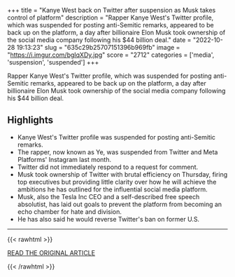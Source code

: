 +++
title = "Kanye West back on Twitter after suspension as Musk takes control of platform"
description = "Rapper Kanye West's Twitter profile, which was suspended for posting anti-Semitic remarks, appeared to be back up on the platform, a day after billionaire Elon Musk took ownership of the social media company following his $44 billion deal."
date = "2022-10-28 19:13:23"
slug = "635c29b25707151396b969fb"
image = "https://i.imgur.com/bgIqXDy.jpg"
score = "2712"
categories = ['media', 'suspension', 'suspended']
+++

Rapper Kanye West's Twitter profile, which was suspended for posting anti-Semitic remarks, appeared to be back up on the platform, a day after billionaire Elon Musk took ownership of the social media company following his $44 billion deal.

## Highlights

- Kanye West's Twitter profile was suspended for posting anti-Semitic remarks.
- The rapper, now known as Ye, was suspended from Twitter and Meta Platforms' Instagram last month.
- Twitter did not immediately respond to a request for comment.
- Musk took ownership of Twitter with brutal efficiency on Thursday, firing top executives but providing little clarity over how he will achieve the ambitions he has outlined for the influential social media platform.
- Musk, also the Tesla Inc CEO and a self-described free speech absolutist, has laid out goals to prevent the platform from becoming an echo chamber for hate and division.
- He has also said he would reverse Twitter's ban on former U.S.

---

{{< rawhtml >}}
  <p class="article-category">
    <a target="_blank" href="https://www.reuters.com/world/us/kanye-west-back-twitter-after-suspension-musk-takes-control-platform-2022-10-28/">READ THE ORIGINAL ARTICLE</a>
  </p>
{{< /rawhtml >}}
